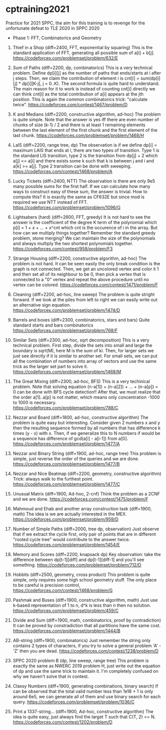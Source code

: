 # cptraining2021
Practice for 2021 SPPC, the aim for this training is to revenge for the unfortunate defeat to TLE 2020 in SPPC 2020

* Phase 1: FFT, Combinatorics and Geometry 
1. Thief in a Shop (diff=2400, FFT, exponential by squaring)
This is the standard application of FFT, generating all possible sum of a[i] + b[j].
https://codeforces.com/problemset/problem/632/E


2. Sum of Paths (diff=2200, dp, combinatorics)
This is a very technical problem. Define dp[i][j] as the number of paths that ends/starts at i after j steps.
Then, we claim the contribution of element i is cnt[i] = sum(dp[i][j] * dp[i][K-j], j = 0..K). The second formula
is quite hard to understand. The main reason for it to work is instead of counting cnt[i] directly we can think
cnt[i] as the total contribution of a[i] appears at the jth position. This is again the common combinatorics trick: "calculate twice".
https://codeforces.com/contest/1467/problem/D


3. K and Medians (diff=2200, constructive algorithm, ad-hoc)
The problem is quite simple. Note that the answer is yes 
iff there are even number of chunks of size (k-1) / 2 and there is at least 1 remaining elements between the 
last element of the first chunk and the first element of the last chunk. https://codeforces.com/problemset/problem/1468/H


4. LaIS (diff=2200, range tree, dp)
The observation is if we define dp[i] = maximum LAIS that ends at i, there are two types of transition. Type 1 is the
standard LIS transition, type 2 is the transition from dp[j] + 2 which a[j] <= a[i] and there exists some k such that
k is between j and i and a[k] >= a[j]. Type 2 transition can be done with sweeping.
https://codeforces.com/contest/1468/problem/A


5. Lucky Tickets (diff=2400, NTT)
The observation is there are only 9e5 many possible sums for the first half. If we can calculate how many ways to construct
easy of these sum, the answer is trivial. How to compute this? It is exactly the same as CF632E but since mod is required we
use NTT instead of FFT. https://codeforces.com/problemset/problem/1096/G


6. Lightsabers (hard) (diff=2600, FFT, greedy)
It is not hard to see the answer is the coefficient of the degree K term of the polynomial which p[i] = 1 + x + ... + x^cnt which
cnt is the occurence of i in the array. But how can we multiply things together? Remember the standard greedy problem, stone merging?
We can maintain the size of the polynomials and always multiply the two shortest polynomials together.
https://codeforces.com/contest/958/problem/F3

7. Strange Housing (diff=2200, constructive algorithm, ad-hoc)
The problem is not hard. It can be seen easily the only break condition is the graph is not connected. Then, we get an uncolored vertex
and color it 1 and then set all of its neighbour to be 0, then pick a vertex that is connected to a "0" vertex and repeat the above 
procedure until no vertex can be colored. https://codeforces.com/contest/1471/problem/F

8. Cleaning (diff=2200, ad-hoc, line sweep)
The problem is quite stright forward. If we look at the piles from left to right we can easily write out an alternative sign equation.
https://codeforces.com/problemset/problem/1474/D


9. Barrels and boxes (diff=2300, combinatorics, stars and bars)
Quite standard starts and bars combinatorics https://codeforces.com/problemset/problem/768/F


10. Similar Sets (diff=2300, ad-hoc, sqrt decomposition)
This is a very technical problem. First step, divide the sets into small and large the boundary is sqrt(M), here M is the sum of ki.
Then, for larger sets we just see directly if it is similar to another set. For small sets, we can put all the combination of numbers
into array of vectors and use the same trick as the larger set part to solve it. https://codeforces.com/problemset/problem/1468/M


11. The Great Mixing (diff=2300, ad-hoc, BFS) 
This is a very techinical problem. Note that solving equation (n-a[1]) + (n-a[2]) + ... + (n-a[p]) = 0 can be done
with BFS cycle detection!! After that, we must realize that the order a[1]..a[p] is not matter, which means only concentration -1000 to 1000 is necessary. https://codeforces.com/problemset/problem/788/C


12. Nezzar and Board (diff=1800, ad-hoc, constructive algorithm)
The problem is quite easy but interesting. Consider given 2 numbers x and y then the resulting sequence formed by all numbers that
has difference k times (y - x) with x. Then, if we generalize this to N numbers if would be a sequence has difference of gcd(a[i] - a[i-1]) from a[0]. https://codeforces.com/problemset/problem/1477/A


13. Nezzar and Binary String (diff=1900, ad-hoc, range tree)
This problem is simple, just reverse the order of the queries and we are done. https://codeforces.com/problemset/problem/1477/B


14. Nezzar and Nice Beatmap (diff=2200, geometry, constructive algorithm)
Trick: always walk to the furthest point. https://codeforces.com/problemset/problem/1477/C


15. Unusual Matrix (diff=1900, Ad-hoc, 2-cnf)
Think the problem as a 2CNF and we are done. https://codeforces.com/contest/1475/problem/F

16. Mahmoud and Ehab and another array construction task (diff=1900, math)
The idea is we are actually interested in the MEX. 
https://codeforces.com/problemset/problem/959/D


17. Number of Simple Paths (diff=2000, tree dp, observation)
Just observe that if we extract the cycle first, only pair of points that are in different "rooted cycle tree" would contribute
to the answer twice. https://codeforces.com/problemset/problem/1454/E

18. Memory and Scores (diff=2200, knapsack dp)
Key observation: take the difference between dp[t-1][diff] and dp[t-1][diff-1] and you'll see something.
https://codeforces.com/problemset/problem/712/D


19. Hobbits (diff=2500, geometry, cross product)
This problem is quite simple, only requires some high school geometry stuff. The only place to be careful is precision control,
https://codeforces.com/contest/1468/problem/G


20. Pashmak and Buses (diff=1900, constructive algorithm, math)
Just use k-based representation of 1 to n, d^k is less than n then no solution. https://codeforces.com/problemset/problem/459/C


21. Divide and Sum (diff=1900, math, combinatorics, proof by contradiction)
It can be proved by constradiction that all partitions have the same cost. 
https://codeforces.com/problemset/problem/1444/B


22. AB-string (diff=1900, combinatorics)
Just remember the string only contains 2 types of characters, if you try to solve a general problem 'A' - 'Z' then you are dead.
https://codeforces.com/contest/1238/problem/D


23. SPPC 2020 problem B (dp, line sweep, range tree)
This problem is exactly the same as NWERC 2019 problem H, just write out the equation of dp and use the same trick to maintain it.
I'm completely confused on why we haven't solve that in contest. 


24. Classy Numbers (diff=1900, generating combinations, binary search)
If can be observed that the total valid number less than 1e18 + 1 is only around 6e5, we can generate all of them and use
binary search for each query. https://codeforces.com/problemset/problem/1036/C


25. Print a 1337-string... (diff=1900, Ad-hoc, constructive algorithm)
The idea is quite easy, just always find the larget T such that C(T, 2) <= N. https://codeforces.com/contest/1202/problem/D

